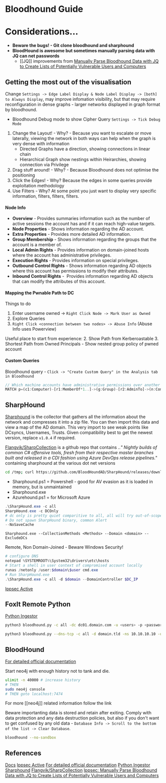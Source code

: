 # Bloodhound Guide

# Considerations...

- **Beware the bugs! - Git clone bloodhound and sharphound**
- **BloodHound  is awesome but sometimes manually parsing data with JQ can net passwords** 
	-  [[JQ]] improvements from [Manually Parse Bloodhound Data with JQ to Create Lists of Potentially Vulnerable Users and Computers](https://www.youtube.com/watch?v=o3W4H0UfDmQ)


## Getting the most out of the visualisation 

Change `Settings -> Edge Label Display & Node Label Display -> [both] to Always Display`, may improve infomation visibility, but that may require reconfiguration in dense graphs - larger networks displayed in graph format by bloodhound.

- Bloodhound Debug mode to show Cipher Query
`Settings -> Tick Debug Mode`

1. Change the Layout! - Why? - Because you want to escalate or move laterally, viewing the network in both ways can help when the graph is very dense with information
	- Directed Graphs have a direction, showing connections in linear chain
	- Hierarchical Graph show nestings within Heirarchies, showing connection via Privilege
2. Drag stuff around! - Why? - Because Bloodhound does not optimise the positioning
3. Click the Edges! - Why? Because the edges in some queries provide exploitation methodology
4. Use Filters - Why? At some point you just want to display very specific information, filters, filters, filters. 

#### Node Info
-   **Overview** - Provides summaries information such as the number of active sessions the account has and if it can reach high-value targets.  
-   **Node Properties** - Shows information regarding the AD account. 
-   **Extra Properties** - Provides more detailed AD information.
-   **Group Membership** - Shows information regarding the groups that the account is a member of.  
-   **Local Admin Rights** - Provides information on domain-joined hosts where the account has administrative privileges.  
-   **Execution Rights** - Provides information on special privileges.  
-   **Outbound Control Rights** - Shows information regarding AD objects where this account has permissions to modify their attributes.  
-   **Inbound Control Rights** -  Provides information regarding AD objects that can modify the attributes of this account.


#### Mapping the Pwnable Path to DC
Things to do
1. Enter username owned -> `Right Click Node -> Mark User as Owned`
1. Explore Queries
1. `Right Click <connection between two nodes> -> Abuse Info` (Abuse Info uses Powerview)

Useful place to start from experience:
2. Show Path from Kerberoastable
3. Shortest Path from Owned Principals - Show nested group policy of pwned account

#### Custom Queries

Bloodhound query - `Click -> "Create Custom Query" in the Analysis tab in Bloodhound`


```js
// Which machine accounts have administrative permissions over another
MATCH p=(c1:Computer)-[r1:MemberOf*1..]->(g:Group)-[r2:AdminTo]->(n:Computer) RETURN p
```



## SharpHound

[Sharphound](https://github.com/BloodHoundAD/BloodHound/tree/master/Collectors) is the collector that gathers all the information about the network and compresses it into a zip file. You can then import this data and view a map of the AD domain. This very import to see weak points like DCsyncs, Usernames, Trusts. Given compatibility best to get the newest version, replace `v1.0.4` if required.

[Flangvik/SharpCollection](https://github.com/Flangvik/SharpCollection) is  a github repo that contains ..*"
Nightly builds of common C# offensive tools, fresh from their respective master branches built and released in a CDI fashion using Azure DevOps release pipelines."* containing sharphound at the various dot net versions


```bash
cd /tmp; curl https://github.com/BloodHoundAD/SharpHound/releases/download/v1.0.4/SharpHound-v1.0.4.zip -oL SharpHound.zip
```

- Sharphound.ps1 = Powershell - good for AV evasion as it is loaded in memory, but is unmaintained 
- Sharphound.exe 
- Azurehound.ps1 = for Microsoft Azure

```powershell
.\SharpHound.exe -c all
SharpHound.exe -c DCOnly
# dc only is pretty quiet comparitive to all, all will try out-of-scope machine, all machines in the domain..
# Do not spawn SharpHound binary, common Alert 
--NoSaveCache 
```

```batch
Sharphound.exe --CollectionMethods <Methods> --Domain <domain> --ExcludeDCs
```

Remote, Non Domain-Joined - Beware Windows Security!
```powershell
# configure DNS
notepad %SYSTEMROOT%\System32\drivers\etc\hosts
# Start a shell in user context of compromised account locally
runas /netonly /user:$domain\$user cmd.exe
# Run SharpHound.exe
.\SharpHound.exe -c all -d $domain --DomainController $DC_IP
```
[Ippsec Active](https://www.youtube.com/watch?v=jUc1J31DNdw)

## FoxIt Remote Python 

[Python Ingestor](https://github.com/fox-it/BloodHound.py)

```bash
python3 bloodhound.py -c all -dc dc01.domain.com -u <users> -p <password> -ns $IP
```

```bash
python3 bloodhound.py --dns-tcp -c all -d domain.tld -ns 10.10.10.10 -u $compromisedUser -p 'password'
```


## BloodHound

[For detailed official documentation](https://bloodhound.readthedocs.io/en/latest/data-analysis/bloodhound-gui.html)

Start neo4j with enough history not to tank and die.
```bash
ulimit -n 40000 # increase history
# THEN
sudo neo4j console
# THEN goto localhost:7474
```
For more [[neo4j]] related information follow the link

Beware importanting data is stored and retain after exiting. Comply with data protection and any data destruction policies, but also if you don't want to get confused by any old data - `Database Info -> Scroll to the bottom of the list -> Clear Database`.

```bash
bloodhound --no-sandbox
```

## References

[Docs](https://bloodhound.readthedocs.io/en/latest/data-analysis/bloodhound-gui.html)
[Ippsec Active](https://www.youtube.com/watch?v=jUc1J31DNdw)
[For detailed official documentation](https://bloodhound.readthedocs.io/en/latest/data-analysis/bloodhound-gui.html)
[Python Ingestor](https://github.com/fox-it/BloodHound.py)
[Sharphound](https://github.com/BloodHoundAD/BloodHound/tree/master/Collectors)
[Flangvik/SharpCollection](https://github.com/Flangvik/SharpCollection) 
[Ippsec: Manually Parse Bloodhound Data with JQ to Create Lists of Potentially Vulnerable Users and Computers](https://www.youtube.com/watch?v=o3W4H0UfDmQ)